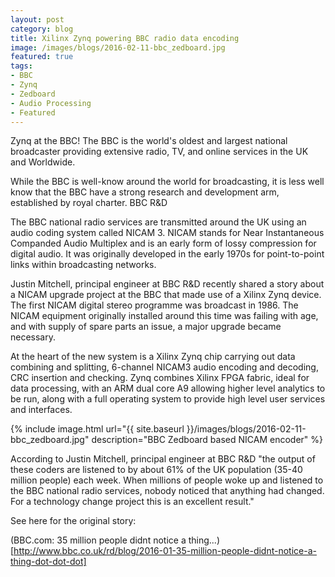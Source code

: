 ```yaml
---
layout: post
category: blog
title: Xilinx Zynq powering BBC radio data encoding
image: /images/blogs/2016-02-11-bbc_zedboard.jpg
featured: true
tags: 
- BBC
- Zynq
- Zedboard
- Audio Processing
- Featured
---
```


Zynq at the BBC!
The BBC is the world's oldest and largest national broadcaster providing extensive radio, TV, and online services in the UK and Worldwide. 

While the BBC is well-know around the world for broadcasting, it is less well know that the BBC have a strong research and development arm,  established by royal charter. BBC R&D

The BBC national radio services are transmitted around the UK using an audio coding system called NICAM 3. NICAM stands for Near Instantaneous Companded Audio Multiplex and is an early form of lossy compression for digital audio. It was originally developed in the early 1970s for point-to-point links within broadcasting networks.

Justin Mitchell, principal engineer at BBC R&D recently shared a story about a NICAM upgrade project at the BBC that made use of a Xilinx Zynq device. The first NICAM digital stereo programme was broadcast in 1986. The NICAM equipment originally installed around this time was failing with age, and with supply of spare parts an issue, a major upgrade became necessary. 

At the heart of the new system is a Xilinx Zynq chip carrying out data combining and splitting, 6-channel NICAM3 audio encoding and decoding, CRC insertion and checking. Zynq combines Xilinx FPGA fabric, ideal for data processing, with an ARM dual core A9 allowing higher level analytics to be run, along with a full operating system to provide high level user services and interfaces.

{% include image.html url="{{ site.baseurl }}/images/blogs/2016-02-11-bbc_zedboard.jpg" description="BBC Zedboard based NICAM encoder" %}

According to Justin Mitchell, principal engineer at BBC R&D "the output of these coders are listened to by about 61% of the UK population (35-40 million people) each week. When millions of people woke up and listened to the BBC national radio services, nobody noticed that anything had changed. For a technology change project this is an excellent result."

See here for the original story:

(BBC.com: 35 million people didnt notice a thing...)[http://www.bbc.co.uk/rd/blog/2016-01-35-million-people-didnt-notice-a-thing-dot-dot-dot]





